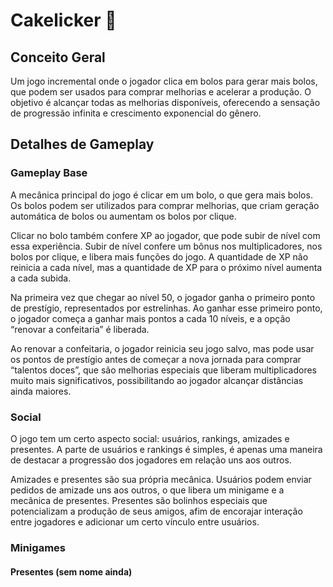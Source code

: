 # Cakelicker 🍰

## Conceito Geral

Um jogo incremental onde o jogador clica em bolos para gerar mais bolos, que podem ser usados para comprar melhorias e acelerar a produção. O objetivo é alcançar todas as melhorias disponíveis, oferecendo a sensação de progressão infinita e crescimento exponencial do gênero.

## Detalhes de Gameplay

### Gameplay Base

A mecânica principal do jogo é clicar em um bolo, o que gera mais bolos. Os bolos podem ser utilizados para comprar melhorias, que criam geração automática de bolos ou aumentam os bolos por clique. 

Clicar no bolo também confere XP ao jogador, que pode subir de nível com essa experiência. Subir de nível confere um bônus nos multiplicadores, nos bolos por clique, e libera mais funções do jogo. A quantidade de XP não reinicia a cada nível, mas a quantidade de XP para o próximo nível aumenta a cada subida.

Na primeira vez que chegar ao nível 50, o jogador ganha o primeiro ponto de prestígio, representados por estrelinhas. Ao ganhar esse primeiro ponto, o jogador começa a ganhar mais pontos a cada 10 níveis, e a opção “renovar a confeitaria” é liberada. 

Ao renovar a confeitaria, o jogador reinicia seu jogo salvo, mas pode usar os pontos de prestígio antes de começar a nova jornada para comprar “talentos doces”, que são melhorias especiais que liberam multiplicadores muito mais significativos, possibilitando ao jogador alcançar distâncias ainda maiores.

### Social

O jogo tem um certo aspecto social: usuários, rankings, amizades e presentes. A parte de usuários e rankings é simples, é apenas uma maneira de destacar a progressão dos jogadores em relação uns aos outros.

Amizades e presentes são sua própria mecânica. Usuários podem enviar pedidos de amizade uns aos outros, o que libera um minigame e a mecânica de presentes. Presentes são bolinhos especiais que potencializam a produção de seus amigos, afim de encorajar interação entre jogadores e adicionar um certo vínculo entre usuários.

### Minigames

#### Presentes (sem nome ainda)
